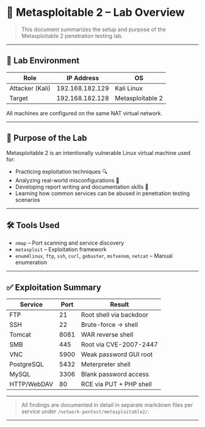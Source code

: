 # 🧠 Metasploitable 2 – Lab Overview

> This document summarizes the setup and purpose of the Metasploitable 2 penetration testing lab.

---

## 📌 Lab Environment

| Role            | IP Address        | OS                  |
|-----------------|------------------|---------------------|
| Attacker (Kali) | 192.168.182.129  | Kali Linux          |
| Target          | 192.168.182.128  | Metasploitable 2    |

All machines are configured on the same NAT virtual network.

---

## 🎯 Purpose of the Lab

Metasploitable 2 is an intentionally vulnerable Linux virtual machine used for:

- Practicing exploitation techniques 🔍
- Analyzing real-world misconfigurations 🔧
- Developing report writing and documentation skills 📄
- Learning how common services can be abused in penetration testing scenarios

---

## 🛠️ Tools Used

- `nmap` – Port scanning and service discovery
- `metasploit` – Exploitation framework
- `enum4linux`, `ftp`, `ssh`, `curl`, `gobuster`, `msfvenom`, `netcat` – Manual enumeration

---

## ✅ Exploitation Summary

| Service     | Port | Result                 |
|-------------|------|------------------------|
| FTP         | 21   | Root shell via backdoor
| SSH         | 22   | Brute-force → shell    |
| Tomcat      | 8081 | WAR reverse shell      |
| SMB         | 445  | Root via CVE-2007-2447 |
| VNC         | 5900 | Weak password GUI root |
| PostgreSQL  | 5432 | Meterpreter shell      |
| MySQL       | 3306 | Blank password access  |
| HTTP/WebDAV | 80   | RCE via PUT + PHP shell|

---

> All findings are documented in detail in separate markdown files per service under `/network-pentest/metasploitable2/`.

---



